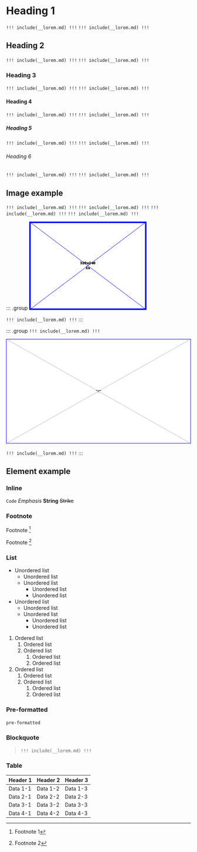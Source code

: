 # Heading 1

`!!! include(__lorem.md) !!!`
`!!! include(__lorem.md) !!!`

## Heading 2

`!!! include(__lorem.md) !!!`
`!!! include(__lorem.md) !!!`

### Heading 3

`!!! include(__lorem.md) !!!`
`!!! include(__lorem.md) !!!`

#### Heading 4

`!!! include(__lorem.md) !!!`
`!!! include(__lorem.md) !!!`

##### Heading 5

`!!! include(__lorem.md) !!!`
`!!! include(__lorem.md) !!!`

###### Heading 6

`!!! include(__lorem.md) !!!`
`!!! include(__lorem.md) !!!`

## Image example

`!!! include(__lorem.md) !!!`
`!!! include(__lorem.md) !!!`
`!!! include(__lorem.md) !!!`
`!!! include(__lorem.md) !!!`

::: .group
![画像](./img/sample.png)

`!!! include(__lorem.md) !!!`
:::

::: .group
`!!! include(__lorem.md) !!!`

![画像](./img/sample.jpg)

`!!! include(__lorem.md) !!!`
:::

## Element example

### Inline

`Code`
_Emphasis_
**String**
~~Strike~~

### Footnote

Footnote [^1]

[^1]: Footnote 1

Footnote [^2]

[^2]: Footnote 2

### List

- Unordered list
  - Unordered list
  - Unordered list
    - Unordered list
    - Unordered list
- Unordered list
  - Unordered list
  - Unordered list
    - Unordered list
    - Unordered list

1. Ordered list
   1. Ordered list
   2. Ordered list
      1. Ordered list
      2. Ordered list
2. Ordered list
   1. Ordered list
   2. Ordered list
      1. Ordered list
      2. Ordered list

### Pre-formatted

```
pre-formatted
```

### Blockquote

> `!!! include(__lorem.md) !!!`

### Table

| Header 1 | Header 2 | Header 3 |
| -------- | -------- | -------- |
| Data 1-1 | Data 1-2 | Data 1-3 |
| Data 2-1 | Data 2-2 | Data 2-3 |
| Data 3-1 | Data 3-2 | Data 3-3 |
| Data 4-1 | Data 4-2 | Data 4-3 |
